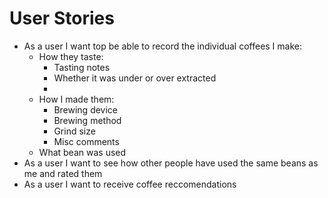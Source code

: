 # User Stories
- As a user I want top be able to record the individual coffees I make:
    - How they taste:
        - Tasting notes
        - Whether it was under or over extracted
        - 
    - How I made them:
        - Brewing device
        - Brewing method
        - Grind size 
        - Misc comments
    - What bean was used
- As a user I want to see how other people have used the same beans as me and rated them
- As a user I want to receive coffee reccomendations 







